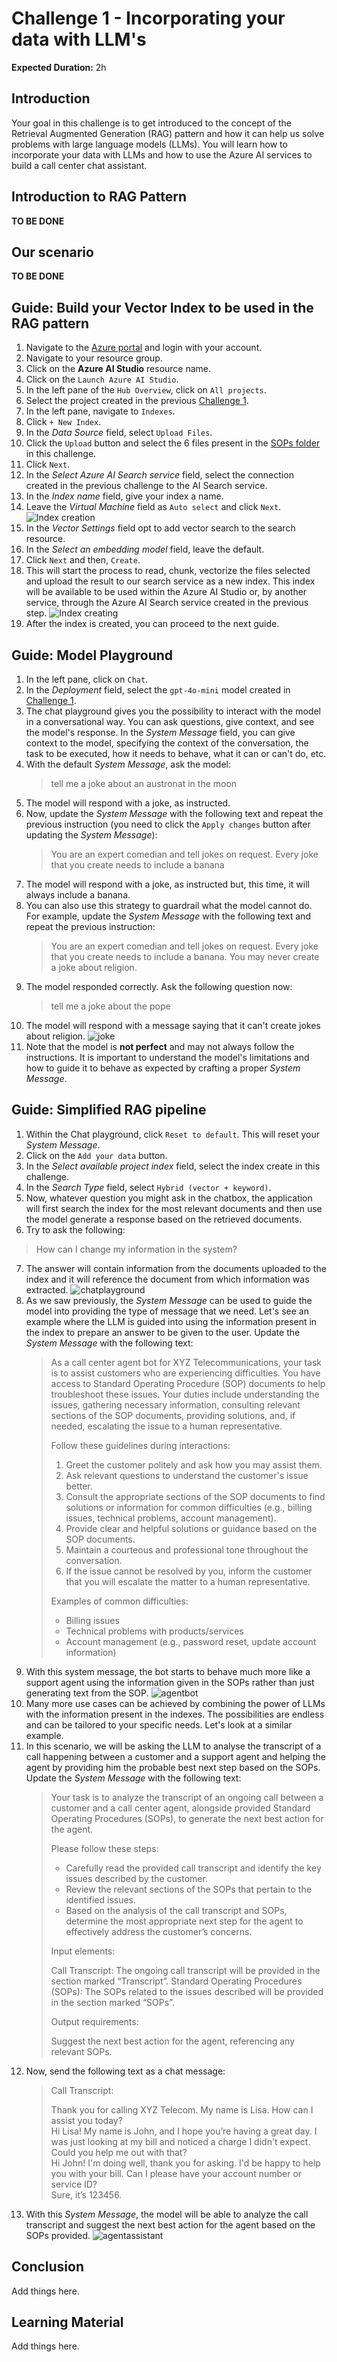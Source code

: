 # Challenge 1 - Incorporating your data with LLM's

**Expected Duration:** 2h

## Introduction
Your goal in this challenge is to get introduced to the concept of the Retrieval Augmented Generation (RAG) pattern and how it can help us solve problems with large language models (LLMs). You will learn how to incorporate your data with LLMs and how to use the Azure AI services to build a call center chat assistant.

## Introduction to RAG Pattern

**TO BE DONE**

## Our scenario

**TO BE DONE**

## Guide: Build your Vector Index to be used in the RAG pattern
1. Navigate to the [Azure portal](https://portal.azure.com/#home) and login with your account.
2. Navigate to your resource group.
3. Click on the **Azure AI Studio** resource name.
4. Click on the `Launch Azure AI Studio`.
5. In the left pane of the `Hub Overview`, click on `All projects`.
6. Select the project created in the previous [Challenge 1](../Challenge1/README.md).
7. In the left pane, navigate to `Indexes`.
8. Click `+ New Index`.
9. In the *Data Source* field, select `Upload Files`.
10. Click the `Upload` button and select the 6 files present in the [SOPs folder](./SOPs) in this challenge.
11. Click `Next`.
12. In the *Select Azure AI Search service* field, select the connection created in the previous challenge to the AI Search service.
13. In the *Index name* field, give your index a name.
14. Leave the *Virtual Machine* field as `Auto select` and click `Next`.
![Index creation](./images/createindex.png)
15. In the *Vector Settings* field opt to add vector search to the search resource.
16. In the *Select an embedding model* field, leave the default.
17. Click `Next` and then, `Create`.
18. This will start the process to read, chunk, vectorize the files selected and upload the result to our search service as a new index. This index will be available to be used within the Azure AI Studio or, by another service, through the Azure AI Search service created in the previous step.
![Index creating](./images/indexcreating.png)
19. After the index is created, you can proceed to the next guide.

## Guide: Model Playground
1. In the left pane, click on `Chat`.
2. In the *Deployment* field, select the `gpt-4o-mini` model created in [Challenge 1](../Challenge1/README.md).
3. The chat playground gives you the possibility to interact with the model in a conversational way. You can ask questions, give context, and see the model's response. In the *System Message* field, you can give context to the model, specifying the context of the conversation, the task to be executed, how it needs to behave, what it can or can't do, etc.
4. With the default *System Message*, ask the model:
    > tell me a joke about an austronat in the moon
5. The model will respond with a joke, as instructed.
6. Now, update the *System Message* with the following text and repeat the previous instruction (you need to click the `Apply changes` button after updating the *System Message*):
    > You are an expert comedian and tell jokes on request. Every joke that you create needs to include a banana
7. The model will respond with a joke, as instructed but, this time, it will always include a banana.
8. You can also use this strategy to guardrail what the model cannot do. For example, update the *System Message* with the following text and repeat the previous instruction:
    > You are an expert comedian and tell jokes on request. Every joke that you create needs to include a banana. You may never create a joke about religion.
9. The model responded correctly. Ask the following question now:
    > tell me a joke about the pope
10. The model will respond with a message saying that it can't create jokes about religion.
![joke](./images/joke.png)
11. Note that the model is **not perfect** and may not always follow the instructions. It is important to understand the model's limitations and how to guide it to behave as expected by crafting a proper *System Message*.

## Guide: Simplified RAG pipeline
1. Within the Chat playground, click `Reset to default`. This will reset your *System Message*.
2. Click on the `Add your data` button.
3. In the *Select available project index* field, select the index create in this challenge.
4. In the *Search Type* field, select `Hybrid (vector + keyword)`.
5. Now, whatever question you might ask in the chatbox, the application will first search the index for the most relevant documents and then use the model generate a response based on the retrieved documents.
6. Try to ask the following:
> How can I change my information in the system?
7. The answer will contain information from the documents uploaded to the index and it will reference the document from which information was extracted.
![chatplayground](./images/ragplayground.png)
8. As we saw previously, the *System Message* can be used to guide the model into providing the type of message that we need. Let's see an example where the LLM is guided into using the information present in the index to prepare an answer to be given to the user. Update the *System Message* with the following text:
    > As a call center agent bot for XYZ Telecommunications, your task is to assist customers who are experiencing difficulties. You have access to Standard Operating Procedure (SOP) documents to help troubleshoot these issues. Your duties include understanding the issues, gathering necessary information, consulting relevant sections of the SOP documents, providing solutions, and, if needed, escalating the issue to a human representative.
    >
    > Follow these guidelines during interactions:
    > 
    > 1. Greet the customer politely and ask how you may assist them.
    > 2. Ask relevant questions to understand the customer's issue better.
    > 3. Consult the appropriate sections of the SOP documents to find solutions or information for common difficulties (e.g., billing issues, technical problems, account management).
    > 4. Provide clear and helpful solutions or guidance based on the SOP documents.
    > 5. Maintain a courteous and professional tone throughout the conversation.
    > 6. If the issue cannot be resolved by you, inform the customer that you will escalate the matter to a human representative.
    > 
    > Examples of common difficulties:
    > - Billing issues
    > - Technical problems with products/services
    > - Account management (e.g., password reset, update account information)
9. With this system message, the bot starts to behave much more like a support agent using the information given in the SOPs rather than just generating text from the SOP.
![agentbot](./images/agentbot.png)
10. Many more use cases can be achieved by combining the power of LLMs with the information present in the indexes. The possibilities are endless and can be tailored to your specific needs. Let's look at a similar example.
11. In this scenario, we will be asking the LLM to analyse the transcript of a call happening between a customer and a support agent and helping the agent by providing him the probable best next step based on the SOPs. Update the *System Message* with the following text:
    > Your task is to analyze the transcript of an ongoing call between a customer and a call center agent, alongside provided Standard Operating Procedures (SOPs), to generate the next best action for the agent.
    > 
    > Please follow these steps:
    > 
    > - Carefully read the provided call transcript and identify the key issues described by the customer.
    > - Review the relevant sections of the SOPs that pertain to the identified issues.
    > - Based on the analysis of the call transcript and SOPs, determine the most appropriate next step for the agent to effectively address the customer’s concerns.
    > 
    > Input elements:
    > 
    > Call Transcript: The ongoing call transcript will be provided in the section marked “Transcript”.
    > Standard Operating Procedures (SOPs): The SOPs related to the issues described will be provided in the section marked “SOPs”.
    > 
    > Output requirements:
    > 
    > Suggest the next best action for the agent, referencing any relevant SOPs.
12. Now, send the following text as a chat message:
    > Call Transcript:
    >
    > Thank you for calling XYZ Telecom. My name is Lisa. How can I assist you today?  
    > Hi Lisa! My name is John, and I hope you’re having a great day. I was just looking at my bill and noticed a charge I didn't expect. Could you help me out with that?  
    > Hi John! I'm doing well, thank you for asking. I'd be happy to help you with your bill. Can I please have your account number or service ID?  
    > Sure, it’s 123456.
13. With this *System Message*, the model will be able to analyze the call transcript and suggest the next best action for the agent based on the SOPs provided.
![agentassistant](./images/agentassistant.png)

## Conclusion
Add things here.

## Learning Material
Add things here.